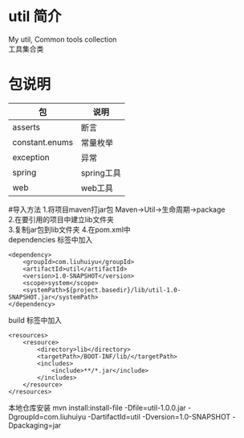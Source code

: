 # util 简介
My util, Common tools collection  
工具集合类
# 包说明
|包|说明|  
|---|---|  
|asserts|断言|
|constant.enums|常量枚举|
|exception|异常|
|spring|spring工具|
|web|web工具|
#导入方法
1.将项目maven打jar包
Maven->Util->生命周期->package  
2.在要引用的项目中建立lib文件夹  
3.复制jar包到lib文件夹
4.在pom.xml中  
dependencies 标签中加入
~~~
<dependency>
    <groupId>com.liuhuiyu</groupId>
    <artifactId>util</artifactId>
    <version>1.0-SNAPSHOT</version>
    <scope>system</scope>
    <systemPath>${project.basedir}/lib/util-1.0-SNAPSHOT.jar</systemPath>
</dependency>
~~~
build 标签中加入
~~~
<resources>
    <resource>
        <directory>lib</directory>
        <targetPath>/BOOT-INF/lib/</targetPath>
        <includes>
            <include>**/*.jar</include>
        </includes>
    </resource>
</resources>
~~~
本地仓库安装
mvn install:install-file -Dfile=util-1.0.0.jar -DgroupId=com.liuhuiyu -DartifactId=util -Dversion=1.0-SNAPSHOT -Dpackaging=jar
